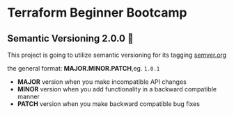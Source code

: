 # Terraform Beginner Bootcamp 

## Semantic Versioning 2.0.0 :mage:

This project is going to utilize semantic versioning for its tagging 
[semver.org](https://semver.org/)

the general format:
**MAJOR.MINOR.PATCH**,eg. `1.0.1`


- **MAJOR** version when you make incompatible API changes
- **MINOR** version when you add functionality in a backward compatible manner
- **PATCH** version when you make backward compatible bug fixes
